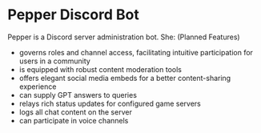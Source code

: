 # Pepper Discord Bot

Pepper is a Discord server administration bot. She: (Planned Features)
- governs roles and channel access, facilitating intuitive participation for users in a community
- is equipped with robust content moderation tools
- offers elegant social media embeds for a better content-sharing experience
- can supply GPT answers to queries
- relays rich status updates for configured game servers
- logs all chat content on the server
- can participate in voice channels